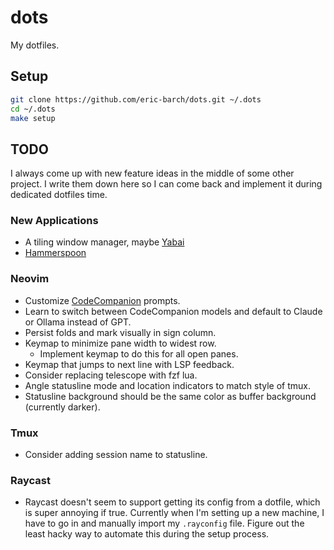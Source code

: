 # dots

My dotfiles.

## Setup

```sh
git clone https://github.com/eric-barch/dots.git ~/.dots
cd ~/.dots
make setup
```

## TODO

I always come up with new feature ideas in the middle of some other project. I write them down here so I can come back and implement it during dedicated dotfiles time.

### New Applications

- A tiling window manager, maybe [Yabai](https://github.com/koekeishiya/yabai)
- [Hammerspoon](https://github.com/Hammerspoon/hammerspoon)

### Neovim

- Customize [CodeCompanion](https://github.com/olimorris/codecompanion.nvim) prompts.
- Learn to switch between CodeCompanion models and default to Claude or Ollama instead of GPT.
- Persist folds and mark visually in sign column.
- Keymap to minimize pane width to widest row.
    - Implement keymap to do this for all open panes.
- Keymap that jumps to next line with LSP feedback.
- Consider replacing telescope with fzf lua.
- Angle statusline mode and location indicators to match style of tmux.
- Statusline background should be the same color as buffer background (currently darker).

### Tmux

- Consider adding session name to statusline.

### Raycast

- Raycast doesn't seem to support getting its config from a dotfile, which is super annoying if true. Currently when I'm setting up a new machine, I have to go in and manually import my `.rayconfig` file. Figure out the least hacky way to automate this during the setup process.
